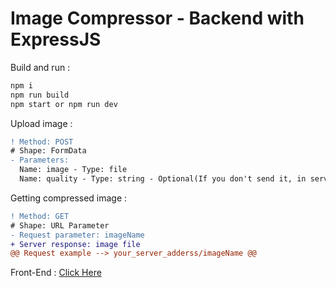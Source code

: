 # Image Compressor - Backend with ExpressJS

Build and run :
```bash
npm i
npm run build
npm start or npm run dev
```

Upload image :
```diff
! Method: POST
# Shape: FormData
- Parameters:
  Name: image - Type: file
  Name: quality - Type: string - Optional(If you don't send it, in server it will 60 by default)
```

Getting compressed image :
```diff
! Method: GET
# Shape: URL Parameter
- Request parameter: imageName
+ Server response: image file
@@ Request example --> your_server_adderss/imageName @@
```

Front-End : [Click Here](https://github.com/sudospaes/imgc-frontend)
